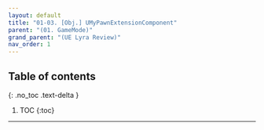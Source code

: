 ```yaml
---
layout: default
title: "01-03. [Obj.] UMyPawnExtensionComponent"
parent: "(01. GameMode)"
grand_parent: "(UE Lyra Review)"
nav_order: 1
---
```


## Table of contents
{: .no_toc .text-delta }

1. TOC
{:toc}

---